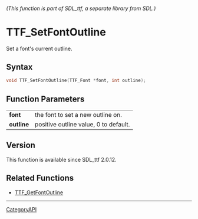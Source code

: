 ###### (This function is part of SDL_ttf, a separate library from SDL.)
# TTF_SetFontOutline

Set a font's current outline.

## Syntax

```c
void TTF_SetFontOutline(TTF_Font *font, int outline);

```

## Function Parameters

|                 |                                       |
| --------------- | ------------------------------------- |
| **font**        | the font to set a new outline on.     |
| **outline**     | positive outline value, 0 to default. |

## Version

This function is available since SDL_ttf 2.0.12.

## Related Functions

* [TTF_GetFontOutline](TTF_GetFontOutline)

----
[CategoryAPI](CategoryAPI)

